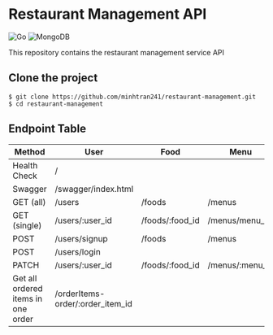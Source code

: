 # Restaurant Management API

![Go](https://img.shields.io/badge/go-%2300ADD8.svg?style=for-the-badge&logo=go&logoColor=white)
![MongoDB](https://img.shields.io/badge/MongoDB-%234ea94b.svg?style=for-the-badge&logo=mongodb&logoColor=white)

This repository contains the restaurant management service API

## Clone the project

```
$ git clone https://github.com/minhtran241/restaurant-management.git
$ cd restaurant-management
```

## Endpoint Table

<div align="center">

| Method                             | User                             | Food            | Menu            | Invoice               | Order             | Ordered Item              | Table             |
| ---------------------------------- | -------------------------------- | --------------- | --------------- | --------------------- | ----------------- | ------------------------- | ----------------- |
| Health Check                       | /                                |
| Swagger                            | /swagger/index.html              |
| GET (all)                          | /users                           | /foods          | /menus          | /invoices             | /orders           | /orderItems               | /tables           |
| GET (single)                       | /users/:user_id                  | /foods/:food_id | /menus/menu_id  | /invoices/:invoice_id | /orders/:order_id | /orderItems/order_item_id | /tables/:table_id |
| POST                               | /users/signup                    | /foods          | /menus          | /invoices             | /orders           | /orderItems               | /tables           |
| POST                               | /users/login                     |                 |                 |                       |                   |                           |                   |
| PATCH                              | /users/:user_id                  | /foods/:food_id | /menus/:menu_id | /invoices/:invoice_id | /orders/:order_id | /orderItems/order_item_id | /tables/:table_id |
| Get all ordered items in one order | /orderItems-order/:order_item_id |

<!-- |            Endpoints             |            Descriptions            | Methods |
| :------------------------------: | :--------------------------------: | :-----: |
|                /                 |     Show the status of server      |   GET   |
|       /swagger/index.html        |             Swagger UI             |   GET   |
|              /users              |           Get all users            |   GET   |
|         /users/:user_id          |          Get single user           |   GET   |
|         /users/:user_id          |            Update user             |  PATCH  |
|          /users/signup           |              Sign up               |  POST   |
|           /users/login           |               Login                |  POST   |
|              /foods              |           Get all foods            |   GET   |
|              /foods              |            Create food             |  POST   |
|         /foods/:food_id          |          Get single food           |   GET   |
|         /foods/:food_id          |            Update food             |  PATCH  |
|              /menus              |           Get all menus            |   GET   |
|              /menus              |            Create menu             |  POST   |
|         /menus/:menu_id          |          Get single menu           |   GET   |
|         /menus/:menu_id          |            Update menu             |  PATCH  |
|            /invoices             |          Get all invoices          |   GET   |
|            /invoices             |           Create invoice           |  POST   |
|      /invoices/:invoice_id       |         Get single invoice         |   GET   |
|      /invoices/:invoice_id       |           Update invoice           |  PATCH  |
|             /orders              |           Get all orders           |   GET   |
|             /orders              |            Create order            |  POST   |
|        /orders/:order_id         |          Get single order          |   GET   |
|        /orders/:order_id         |            Update order            |  PATCH  |
|           /order-items           |       Get all ordered items        |   GET   |
|           /order-items           |        Create ordered item         |  POST   |
|    /orderItems/:order_item_id    |    Get all single ordered items    |   GET   |
| /orderItems-order/:order_item_id | Get all ordered items in one order |   GET   |
|    /orderItems/:order_item_id    |        Update ordered item         |  PATCH  |
|             /tables              |           Get all tables           |   GET   |
|        /tables/:table_id         |          Get single table          |   GET   |
|             /tables              |            Create table            |  POST   |
|        /tables/:table_id         |            Update table            |  PATCH  | -->

</div>

